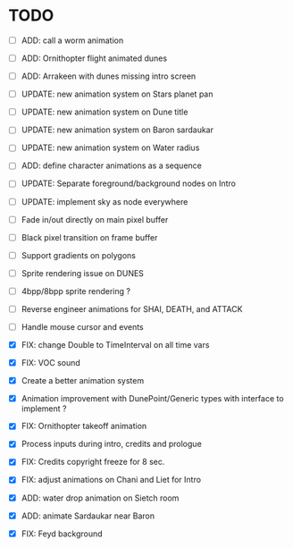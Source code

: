 # TODO

- [ ] ADD: call a worm animation
- [ ] ADD: Ornithopter flight animated dunes
- [ ] ADD: Arrakeen with dunes missing intro screen

- [ ] UPDATE: new animation system on Stars planet pan
- [ ] UPDATE: new animation system on Dune title
- [ ] UPDATE: new animation system on Baron sardaukar
- [ ] UPDATE: new animation system on Water radius
- [ ] ADD: define character animations as a sequence

- [ ] UPDATE: Separate foreground/background nodes on Intro
- [ ] UPDATE: implement sky as node everywhere

- [ ] Fade in/out directly on main pixel buffer
- [ ] Black pixel transition on frame buffer
- [ ] Support gradients on polygons
- [ ] Sprite rendering issue on DUNES
- [ ] 4bpp/8bpp sprite rendering ?
- [ ] Reverse engineer animations for SHAI, DEATH, and ATTACK
- [ ] Handle mouse cursor and events

- [X] FIX: change Double to TimeInterval on all time vars
- [X] FIX: VOC sound
- [X] Create a better animation system
- [X] Animation improvement with DunePoint/Generic types with interface to implement ?
- [X] FIX: Ornithopter takeoff animation
- [X] Process inputs during intro, credits and prologue
- [X] FIX: Credits copyright freeze for 8 sec.
- [X] FIX: adjust animations on Chani and Liet for Intro
- [X] ADD: water drop animation on Sietch room
- [X] ADD: animate Sardaukar near Baron
- [X] FIX: Feyd background
